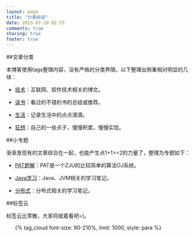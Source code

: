 ```yaml
---
layout: page
title: "分类阅读"
date: 2013-07-10 02:53
comments: true
sharing: true
footer: true
---
```


##文章分类

本博客使用tags整理内容，没有严格的分类界限。以下整理出侧重相对明显的几块：

* [技术](http://biaobiaoqi.me/tags/ji-zhu/)：互联网、软件技术相关的博文。

* [读书](http://biaobiaoqi.me/tags/du-shu/)：看过的不错的书的总结或推荐。

* [生活](http://biaobiaoqi.me/tags/sheng-huo/)：记录生活中的点点滴滴。

* [狂想](http://biaobiaoqi.me/tags/kuang-xiang/)：自己的一些点子，慢慢积累，慢慢实现。

##小专题

渐渐发现有的文章综合在一起，也能产生点1+1>=2的力量了，整理为专题如下：

* [PAT题解](http://biaobiaoqi.me/tags/pat/)：PAT是一个ZJU的比较简单的算法OJ系统。

* [Java学习](http://biaobiaoqi.me/tags/java/)：Java、JVM相关的学习笔记。

* [分布式](http://biaobiaoqi.me/tags/fen-bu-shi/)：分布式相关的学习笔记。


##标签云

标签云比零散，大家将就着看吧=)。

<ul class="tag-cloud">   {% tag_cloud font-size: 90-210%, limit: 1000, style: para %}</ul>
